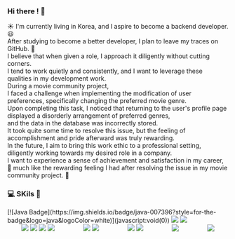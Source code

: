 ### Hi there ! :wave:
:sunny: I'm currently living in Korea, and I aspire to become a backend developer. :smiley: <br>
After studying to become a better developer, I plan to leave my traces on GitHub. :seedling: <br>
I believe that when given a role, I approach it diligently without cutting corners. <br>
I tend to work quietly and consistently, and I want to leverage these qualities in my development work. <br>
During a movie community project, <br>
I faced a challenge when implementing the modification of user preferences, specifically changing the preferred movie genre. <br>
Upon completing this task, I noticed that returning to the user's profile page displayed a disorderly arrangement of preferred genres, <br>
and the data in the database was incorrectly stored. <br>
It took quite some time to resolve this issue, but the feeling of accomplishment and pride afterward was truly rewarding. <br>
In the future, I aim to bring this work ethic to a professional setting, diligently working towards my desired role in a company. <br>
I want to experience a sense of achievement and satisfaction in my career, <br>
:pray: much like the rewarding feeling I had after resolving the issue in my movie community project. :muscle:

### :computer: SKils :green_book:

<div style="display: flex; justify-content: space-around; align-items: center; flex-wrap: wrap;">

  <div>
    [![Java Badge](https://img.shields.io/badge/java-007396?style=for-the-badge&logo=java&logoColor=white)](javascript:void(0))
    <img src="https://img.shields.io/badge/java-007396?style=for-the-badge&logo=java&logoColor=white" onclick="return false">
    <img src="https://img.shields.io/badge/c++-00599C?style=for-the-badge&logo=c%2B%2B&logoColor=white">
  </div>

  <div>
    <img src="https://img.shields.io/badge/html5-E34F26?style=for-the-badge&logo=html5&logoColor=white"> 
    <img src="https://img.shields.io/badge/css-1572B6?style=for-the-badge&logo=css3&logoColor=white"> 
    <img src="https://img.shields.io/badge/javascript-F7DF1E?style=for-the-badge&logo=javascript&logoColor=black"> 
    <img src="https://img.shields.io/badge/jquery-0769AD?style=for-the-badge&logo=jquery&logoColor=white">
  </div>
  
  <div>
    <img src="https://img.shields.io/badge/spring-6DB33F?style=for-the-badge&logo=spring&logoColor=white">
    <img src="https://img.shields.io/badge/bootstrap-7952B3?style=for-the-badge&logo=bootstrap&logoColor=white">
  </div>

  <div>  
    <img src="https://img.shields.io/badge/oracle-F80000?style=for-the-badge&logo=oracle&logoColor=white">
    <img src="https://img.shields.io/badge/mysql-4479A1?style=for-the-badge&logo=mysql&logoColor=white"> 
  </div>

  <div>
    <img src="https://img.shields.io/badge/apache%20tomcat-F8DC75?style=for-the-badge&logo=apachetomcat&logoColor=white">
  </div>
  
  <div>
    <img src="https://img.shields.io/badge/github-181717?style=for-the-badge&logo=github&logoColor=white">
  </div>

</div>

<!--
**Hmax3J/Hmax3J** is a ✨ _special_ ✨ repository because its `README.md` (this file) appears on your GitHub profile.

Here are some ideas to get you started:

- 🔭 I’m currently working on ...
- 🌱 I’m currently learning ...
- 👯 I’m looking to collaborate on ...
- 🤔 I’m looking for help with ...
- 💬 Ask me about ...
- 📫 How to reach me: ...
- 😄 Pronouns: ...
- ⚡ Fun fact: ...
-->
